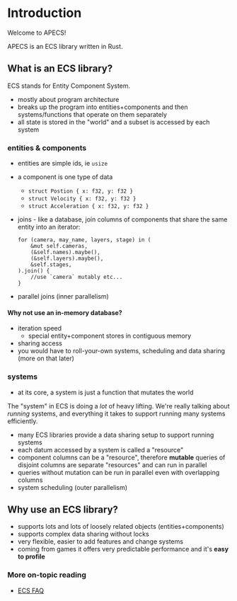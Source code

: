 # Introduction
Welcome to APECS!

APECS is an ECS library written in Rust.

## What is an ECS library?

ECS stands for Entity Component System.

* mostly about program architecture
* breaks up the program into entities+components and then systems/functions
  that operate on them separately
* all state is stored in the "world" and a subset is accessed by each system

### entities & components

* entities are simple ids, ie `usize`

* a component is one type of data
  - `struct Postion { x: f32, y: f32 }`
  - `struct Velocity { x: f32, y: f32 }`
  - `struct Acceleration { x: f32, y: f32 }`

* joins - like a database, join columns of components that share the same entity into an
  iterator:
  ```rust,ignore
  for (camera, may_name, layers, stage) in (
      &mut self.cameras,
      (&self.names).maybe(),
      (&self.layers).maybe(),
      &self.stages,
  ).join() {
      //use `camera` mutably etc...
  }
  ```
* parallel joins (inner parallelism)

#### Why not use an in-memory database?

* iteration speed
  - special entity+component stores in contiguous memory
* sharing access
* you would have to roll-your-own systems, scheduling and data sharing (more on that later)

### systems

* at its core, a system is just a function that mutates the world

The "system" in ECS is doing a _lot_ of heavy lifting. We're really talking about _running_ systems,
and everything it takes to support running many systems efficiently.

* many ECS libraries provide a data sharing setup to support running systems
* each datum accessed by a system is called a "resource"
* component columns can be a "resource", therefore **mutable** queries of disjoint columns are separate "resources" and can
  run in parallel
* queries without mutation can be run in parallel even with overlapping columns
* system scheduling (outer parallelism)

## Why use an ECS library?

* supports lots and lots of loosely related objects (entities+components)
* supports complex data sharing without locks
* very flexible, easier to add features and change systems
* coming from games it offers very predictable performance and it's **easy
  to profile**

### More on-topic reading
* [ECS FAQ](https://github.com/SanderMertens/ecs-faq)
